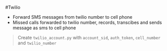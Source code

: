 #Twilio

- Forward SMS messages from twilio number to cell phone
- Missed calls forwarded to twilio number, records, transcibes and sends message as sms to cell phone

> Create `twilio_account.py` with `account_sid`, `auth_token`, `cell_number` and `twilio_number`

